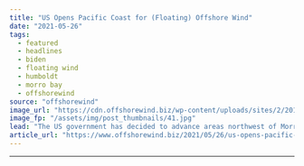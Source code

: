 ```yaml
---
title: "US Opens Pacific Coast for (Floating) Offshore Wind"
date: "2021-05-26"
tags: 
  - featured
  - headlines
  - biden
  - floating wind
  - humboldt
  - morro bay
  - offshorewind
source: "offshorewind"
image_url: "https://cdn.offshorewind.biz/wp-content/uploads/sites/2/2018/08/10110618/windfloat-1_principle-power.jpg"
image_fp: "/assets/img/post_thumbnails/41.jpg"
lead: "The US government has decided to advance areas northwest of Morro Bay and off"
article_url: "https://www.offshorewind.biz/2021/05/26/us-opens-pacific-coast-for-floating-offshore-wind/"
---
```


---
